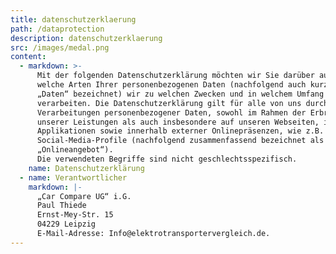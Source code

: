 ```yaml
---
title: datenschutzerklaerung
path: /dataprotection
description: datenschutzerklaerung
src: /images/medal.png
content:
  - markdown: >-
      Mit der folgenden Datenschutzerklärung möchten wir Sie darüber aufklären,
      welche Arten Ihrer personenbezogenen Daten (nachfolgend auch kurz als
      „Daten“ bezeichnet) wir zu welchen Zwecken und in welchem Umfang
      verarbeiten. Die Datenschutzerklärung gilt für alle von uns durchgeführten
      Verarbeitungen personenbezogener Daten, sowohl im Rahmen der Erbringung
      unserer Leistungen als auch insbesondere auf unseren Webseiten, in mobilen
      Applikationen sowie innerhalb externer Onlinepräsenzen, wie z.B. unserer
      Social-Media-Profile (nachfolgend zusammenfassend bezeichnet als
      „Onlineangebot“).
      Die verwendeten Begriffe sind nicht geschlechtsspezifisch.
    name: Datenschutzerklärung
  - name: Verantwortlicher
    markdown: |-
      „Car Compare UG“ i.G.
      Paul Thiede
      Ernst-Mey-Str. 15
      04229 Leipzig
      E-Mail-Adresse: Info@elektrotransportervergleich.de.
---
```

